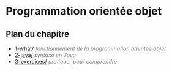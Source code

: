 # **Programmation orientée objet**

## Plan du chapitre

* [1-what/](https://github.com/ThomasPDM/java-beginner-course/tree/master/3-Object_oriented_programming/1-what) *<span style="color:gray">fonctionnement de la programmation orientée objet</span>*
* [2-java/](https://github.com/ThomasPDM/java-beginner-course/tree/master/3-Object_oriented_programming/2-java) *<span style="color:gray">syntaxe en Java</span>*
* [3-exercices/](https://github.com/ThomasPDM/java-beginner-course/tree/master/3-Object_oriented_programming/3-exercices) *<span style="color:gray">pratiquer pour comprendre</span>*